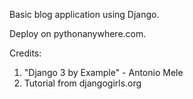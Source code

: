 Basic blog application using Django.

Deploy on pythonanywhere.com.

Credits:
1. "Django 3 by Example" - Antonio Mele
2. Tutorial from djangogirls.org
